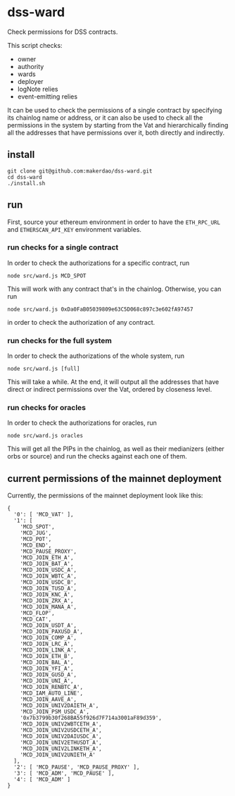 # dss-ward

Check permissions for DSS contracts.

This script checks:

* owner
* authority
* wards
* deployer
* logNote relies
* event-emitting relies

It can be used to check the permissions of a single contract by specifying its
chainlog name or address, or it can also be used to check all the permissions in
the system by starting from the Vat and hierarchically finding all the addresses
that have permissions over it, both directly and indirectly.

## install

```
git clone git@github.com:makerdao/dss-ward.git
cd dss-ward
./install.sh
```

## run

First, source your ethereum environment in order to have the `ETH_RPC_URL` and
`ETHERSCAN_API_KEY` environment variables.

### run checks for a single contract

In order to check the authorizations for a specific contract, run

```
node src/ward.js MCD_SPOT
```

This will work with any contract that's in the chainlog. Otherwise, you can run

```
node src/ward.js 0xDa0FaB05039809e63C5D068c897c3e602fA97457
```
in order to check the authorization of any contract.

### run checks for the full system

In order to check the authorizations of the whole system, run

```
node src/ward.js [full]
```

This will take a while. At the end, it will output all the addresses that have
direct or indirect permissions over the Vat, ordered by closeness level.

### run checks for oracles

In order to check the authorizations for oracles, run

```
node src/ward.js oracles
```

This will get all the PIPs in the chainlog, as well as their medianizers
(either orbs or source) and run the checks against each one of them.

## current permissions of the mainnet deployment

Currently, the permissions of the mainnet deployment look like this:

```
{
  '0': [ 'MCD_VAT' ],
  '1': [
    'MCD_SPOT',
    'MCD_JUG',
    'MCD_POT',
    'MCD_END',
    'MCD_PAUSE_PROXY',
    'MCD_JOIN_ETH_A',
    'MCD_JOIN_BAT_A',
    'MCD_JOIN_USDC_A',
    'MCD_JOIN_WBTC_A',
    'MCD_JOIN_USDC_B',
    'MCD_JOIN_TUSD_A',
    'MCD_JOIN_KNC_A',
    'MCD_JOIN_ZRX_A',
    'MCD_JOIN_MANA_A',
    'MCD_FLOP',
    'MCD_CAT',
    'MCD_JOIN_USDT_A',
    'MCD_JOIN_PAXUSD_A',
    'MCD_JOIN_COMP_A',
    'MCD_JOIN_LRC_A',
    'MCD_JOIN_LINK_A',
    'MCD_JOIN_ETH_B',
    'MCD_JOIN_BAL_A',
    'MCD_JOIN_YFI_A',
    'MCD_JOIN_GUSD_A',
    'MCD_JOIN_UNI_A',
    'MCD_JOIN_RENBTC_A',
    'MCD_IAM_AUTO_LINE',
    'MCD_JOIN_AAVE_A',
    'MCD_JOIN_UNIV2DAIETH_A',
    'MCD_JOIN_PSM_USDC_A',
    '0x7b3799b30f268BA55f926d7F714a3001aF89d359',
    'MCD_JOIN_UNIV2WBTCETH_A',
    'MCD_JOIN_UNIV2USDCETH_A',
    'MCD_JOIN_UNIV2DAIUSDC_A',
    'MCD_JOIN_UNIV2ETHUSDT_A',
    'MCD_JOIN_UNIV2LINKETH_A',
    'MCD_JOIN_UNIV2UNIETH_A'
  ],
  '2': [ 'MCD_PAUSE', 'MCD_PAUSE_PROXY' ],
  '3': [ 'MCD_ADM', 'MCD_PAUSE' ],
  '4': [ 'MCD_ADM' ]
}
```
